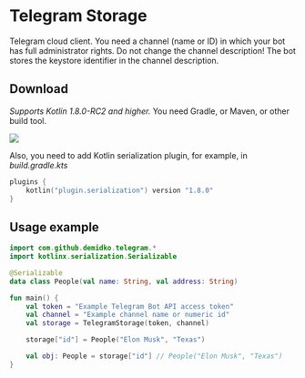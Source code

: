 # Telegram Storage

Telegram cloud client. You need a channel (name or ID) in which your bot has full administrator
rights. Do not change the channel description! The bot stores the keystore identifier in the channel
description.

## Download

_Supports Kotlin 1.8.0-RC2 and higher._ You need Gradle, or Maven, or other build tool. 

[![](https://jitpack.io/v/demidko/telegram-storage.svg)](https://jitpack.io/#demidko/telegram-storage)

Also, you need to add Kotlin serialization plugin, for example, in _build.gradle.kts_
```kotlin
plugins {
    kotlin("plugin.serialization") version "1.8.0"
}
```

## Usage example

```kotlin
import com.github.demidko.telegram.*
import kotlinx.serialization.Serializable

@Serializable
data class People(val name: String, val address: String)

fun main() {
    val token = "Example Telegram Bot API access token"
    val channel = "Example channel name or numeric id"
    val storage = TelegramStorage(token, channel)

    storage["id"] = People("Elon Musk", "Texas")

    val obj: People = storage["id"] // People("Elon Musk", "Texas")
}
```
